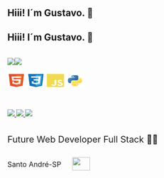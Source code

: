 <article>
<div dir="auto">
<h2>Hiii! I´m Gustavo. 👋</h2>
</div>
<style>
    .flex{
       display:flex;
    }
</style>
<article>
<div dir="auto">
<h2>Hiii! I´m Gustavo. 👋</h2>
<br>
</div>
<div align="center" dir="auto" class="flex" >
<div>
<a href="https://github.com/Gustavotp443">
<img src="https://github-readme-stats.vercel.app/api?username=gustavotp443&show_icons=true&theme=tokyonight" height="180px" style="max-width:100%"/>
</div>
<div>
<img src="https://github-readme-stats.vercel.app/api/top-langs/?username=gustavotp443&layout=compact&theme=tokyonight" height="180px" style="max-width:100%"/>
</a>
</div>
</div>
<br>

<div dir="auto">
<img src="https://raw.githubusercontent.com/devicons/devicon/master/icons/html5/html5-original.svg" height="30px" width="40px">
<img src="https://raw.githubusercontent.com/devicons/devicon/master/icons/css3/css3-original.svg" height="30px" width="40px">
<img src="https://raw.githubusercontent.com/devicons/devicon/master/icons/javascript/javascript-plain.svg" height="30px" width="40px">
<img src="https://raw.githubusercontent.com/devicons/devicon/master/icons/python/python-original.svg" height="30px" width="40px">
</div>
<h2 dir="auto"></h2>
<br>
<div>
<a href="https://www.instagram.com/guustavo_007/">
<img src="https://img.shields.io/badge/Instagram-E4405F?style=for-the-badge&logo=instagram&logoColor=white">
</a>
<a href="mailto:gustavotp443@gmail.com">
<img src="https://img.shields.io/badge/Gmail-D14836?style=for-the-badge&logo=gmail&logoColor=white">
</a>
<a href="https://www.linkedin.com/in/gustavo-teixeira-pardini-0ab2641b7/">
<img src="https://img.shields.io/badge/LinkedIn-0077B5?style=for-the-badge&logo=linkedin&logoColor=white">
</a>
</div>
<br>
<div>
<p style="font-size:20px;">Future Web Developer Full Stack 🚀😎
</div>
<div>
<p style="font-size:16px;"> Santo André-SP 
<img src="https://static.webshopapp.com/shops/094414/files/055912872/brazil-flag-emoji-free-download.jpg" height="30px;" width="40px" style="position:relative; left:20px; top:8px;"/>
</div>
</article>
